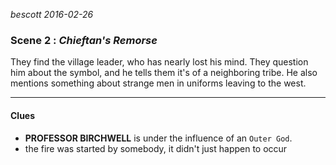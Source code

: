 

*bescott 2016-02-26*


### Scene 2 : *Chieftan's Remorse* ###

They find the village leader, who has nearly lost his mind.
They question him about the symbol, and he tells them it's of a neighboring tribe.
He also mentions something about strange men in uniforms leaving to the west.

---


#### Clues ####

- **PROFESSOR BIRCHWELL** is under the influence of an `Outer God`.
- the fire was started by somebody, it didn't just happen to occur

